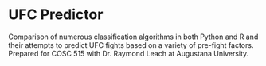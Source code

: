 # UFC Predictor

Comparison of numerous classification algorithms in both Python and R and their attempts to predict UFC fights based on a variety of pre-fight factors.
Prepared for COSC 515 with Dr. Raymond Leach at Augustana University.
